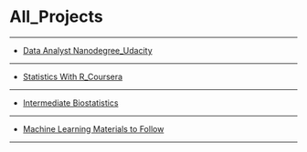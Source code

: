 # All_Projects

***

- [Data Analyst Nanodegree_Udacity](https://github.com/Yousuf28/udacity_data_analyst_nano_degree)

***

- [Statistics With R_Coursera](https://github.com/Yousuf28/Statistics_with_R_Coursera)

***

- [Intermediate Biostatistics](https://github.com/Yousuf28/Intermediate_Biostatistics_Project)

***

- [Machine Learning Materials to Follow](https://yousuf28.github.io/Machine_Learning_Materials_to_Follow/)

***
